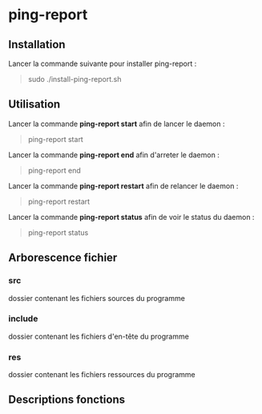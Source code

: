 # ping-report

## Installation

Lancer la commande suivante pour installer ping-report :
> sudo ./install-ping-report.sh

## Utilisation

Lancer la commande **ping-report start** afin de lancer le daemon :
> ping-report start

Lancer la commande **ping-report end** afin d'arreter le daemon :
> ping-report end

Lancer la commande **ping-report restart** afin de relancer le daemon :
> ping-report restart

Lancer la commande **ping-report status** afin de voir le status du daemon :
> ping-report status

## Arborescence fichier

### src
dossier contenant les fichiers sources du programme
### include
dossier contenant les fichiers d'en-tête du programme
### res
dossier contenant les fichiers ressources du programme 

## Descriptions fonctions

